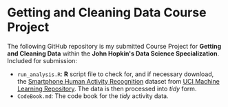 # Getting and Cleaning Data Course Project

The following GitHub repository is my submitted Course Project for **Getting and Cleaning Data** within the **John Hopkin's Data Science Specialization**. Included for submission:

* `run_analysis.R`: **R** script file to check for, and if necessary download, the [Smartphone Human Activity Recognition][1] dataset from [UCI Machine Learning Repository][2]. The data is then processed into *tidy* form.
* `CodeBook.md`: The code book for the *tidy* activity data.

[1]: http://archive.ics.uci.edu/ml/datasets/Human+Activity+Recognition+Using+Smartphones
[2]:http://archive.ics.uci.edu/ml/index.php
